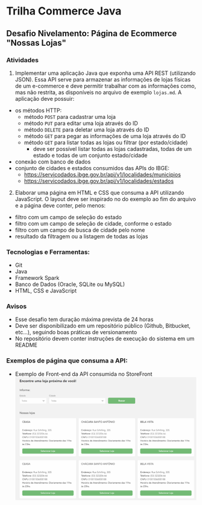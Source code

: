 # Trilha Commerce Java

## Desafio Nivelamento: Página de Ecommerce "Nossas Lojas"

### Atividades

1) Implementar uma aplicação Java que exponha uma API REST (utilizando JSON). Essa API serve para armazenar as informações de lojas físicas de um e-commerce e deve permitir trabalhar com as informações como, mas não restrita, as disponíveis no arquivo de exemplo `lojas.md`. A aplicação deve possuir:
- os métodos HTTP:
    - método `POST` para cadastrar uma loja
    - método `PUT` para editar uma loja através do ID 
    - método `DELETE` para deletar uma loja através do ID
    - método `GET` para pegar as informações de uma loja através do ID
    - método `GET` para listar todas as lojas ou filtrar (por estado/cidade)
        - deve ser possível listar todas as lojas cadastradas, todas de um estado e todas de um conjunto estado/cidade
- conexão com banco de dados
- conjunto de cidades e estados consumidos das APIs do IBGE:
    - https://servicodados.ibge.gov.br/api/v1/localidades/municipios
    - https://servicodados.ibge.gov.br/api/v1/localidades/estados

2) Elaborar uma página em HTML e CSS que consuma a API utilizando JavaScript. O layout deve ser inspirado no do exemplo ao fim do arquivo e a página deve conter, pelo menos: 
- filtro com um campo de seleção do estado
- filtro com um campo de seleção de cidade, conforme o estado 
- filtro com um campo de busca de cidade pelo nome
- resultado da filtragem ou a listagem de todas as lojas

### Tecnologias e Ferramentas:
- Git
- Java
- Framework Spark
- Banco de Dados (Oracle, SQLite ou MySQL)
- HTML, CSS e JavaScript

### Avisos 
- Esse desafio tem duração máxima prevista de 24 horas 
- Deve ser disponibilizado em um repositório público (Github, Bitbucket, etc...), seguindo boas práticas de versionamento 
- No repositório devem conter instruções de execução do sistema em um README

### Exemplos de página que consuma a API:
- Exemplo de Front-end da API consumida no StoreFront
    ![Exemplo Nossas Lojas](./images/front.png)

